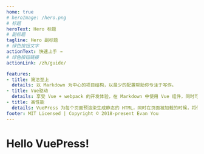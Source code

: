 ```yaml
---
home: true
# heroImage: /hero.png
# 标题
heroText: Hero 标题
# 副标题
tagline: Hero 副标题
# 绿色按钮文字
actionText: 快速上手 →
# 绿色按钮链接
actionLink: /zh/guide/

features:
- title: 简洁至上
  details: 以 Markdown 为中心的项目结构，以最少的配置帮助你专注于写作。
- title: Vue驱动
  details: 享受 Vue + webpack 的开发体验，在 Markdown 中使用 Vue 组件，同时可以使用 Vue 来开发自定义主题。
- title: 高性能
  details: VuePress 为每个页面预渲染生成静态的 HTML，同时在页面被加载的时候，将作为 SPA 运行。
footer: MIT Licensed | Copyright © 2018-present Evan You
---
```


# Hello VuePress!